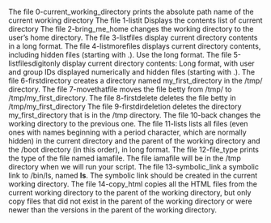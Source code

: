 The file 0-current_working_directory prints the absolute path name of the current working directory
The file 1-listit Displays the contents list of current directory
The file 2-bring_me_home changes the working directory to the user’s home directory.
The file 3-listfiles display current directory contents in a long format.
The file 4-listmorefiles displays current directory contents, including hidden files (starting with .). Use the long format.
The file 5-listfilesdigitonly display current directory contents: Long format, with user and group IDs displayed numerically and  hidden files (starting with .).
The file 6-firstdirectory creates a directory named my_first_directory in the /tmp/ directory.
The file 7-movethatfile moves the file betty from /tmp/ to /tmp/my_first_directory.
The file 8-firstdelete deletes the file betty in /tmp/my_first_directory
The file 9-firstdirdeletion deletes the directory my_first_directory that is in the /tmp directory.
The file 10-back changes the working directory to the previous one.
The file 11-lists lists all files (even ones with names beginning with a period character, which are normally hidden) in the current directory and the parent of the working directory and the /boot directory (in this order), in long format.
The file 12-file_type prints the type of the file named iamafile. The file iamafile will be in the /tmp directory when we will run your script.
The file 13-symbolic_link a symbolic link to /bin/ls, named __ls__. The symbolic link should be created in the current working directory.
The file 14-copy_html copies all the HTML files from the current working directory to the parent of the working directory, but only copy files that did not exist in the parent of the working directory or were newer than the versions in the parent of the working directory.
